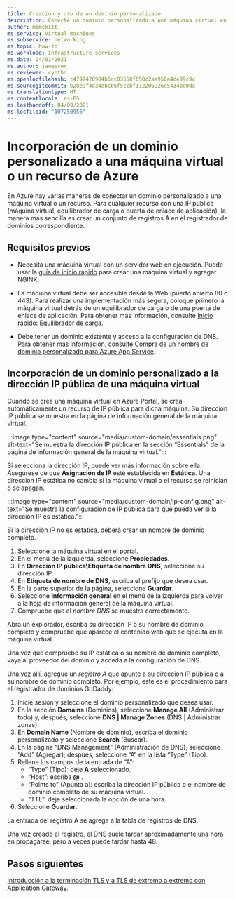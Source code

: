 ```yaml
---
title: Creación y uso de un dominio personalizado
description: Conecte un dominio personalizado a una máquina virtual en Azure.
author: mimckitt
ms.service: virtual-machines
ms.subservice: networking
ms.topic: how-to
ms.workload: infrastructure-services
ms.date: 04/01/2021
ms.author: jamesser
ms.reviewer: cynthn
ms.openlocfilehash: c4797420904b6dc03550f658c2aa950a4de99c9c
ms.sourcegitcommit: b28e9f4d34abcb6f5ccbf112206926d5434bd0da
ms.translationtype: HT
ms.contentlocale: es-ES
ms.lasthandoff: 04/09/2021
ms.locfileid: "107250956"
---
```

# <a name="add-custom-domain-to-azure-vm-or-resource"></a>Incorporación de un dominio personalizado a una máquina virtual o un recurso de Azure

En Azure hay varias maneras de conectar un dominio personalizado a una máquina virtual o un recurso. Para cualquier recurso con una IP pública (máquina virtual, equilibrador de carga o puerta de enlace de aplicación), la manera más sencilla es crear un conjunto de registros A en el registrador de dominios correspondiente. 

## <a name="prerequisites"></a>Requisitos previos 
- Necesita una máquina virtual con un servidor web en ejecución. Puede usar la [guía de inicio rápido](./linux/quick-create-cli.md) para crear una máquina virtual y agregar NGINX.

- La máquina virtual debe ser accesible desde la Web (puerto abierto 80 o 443). Para realizar una implementación más segura, coloque primero la máquina virtual detrás de un equilibrador de carga o de una puerta de enlace de aplicación. Para obtener más información, consulte [Inicio rápido: Equilibrador de carga](https://docs.microsoft.com/azure/load-balancer/quickstart-load-balancer-standard-public-portal?tabs=option-1-create-load-balancer-standard).

- Debe tener un dominio existente y acceso a la configuración de DNS. Para obtener más información, consulte [Compra de un nombre de dominio personalizado para Azure App Service](../app-service/manage-custom-dns-buy-domain.md).


## <a name="add-custom-domain-to-vm-public-ip-address"></a>Incorporación de un dominio personalizado a la dirección IP pública de una máquina virtual

Cuando se crea una máquina virtual en Azure Portal, se crea automáticamente un recurso de IP pública para dicha máquina. Su dirección IP pública se muestra en la página de información general de la máquina virtual. 
 
:::image type="content" source="media/custom-domain/essentials.png" alt-text="Se muestra la dirección IP pública en la sección “Essentials” de la página de información general de la máquina virtual.":::

Si selecciona la dirección IP, puede ver más información sobre ella. Asegúrese de que **Asignación de IP** esté establecida en **Estática**. Una dirección IP estática no cambia si la máquina virtual o el recurso se reinician o se apagan.

:::image type="content" source="media/custom-domain/ip-config.png" alt-text="Se muestra la configuración de IP pública para que pueda ver si la dirección IP es estática.":::

Si la dirección IP no es estática, deberá crear un nombre de dominio completo. 

1. Seleccione la máquina virtual en el portal. 
1. En el menú de la izquierda, seleccione **Propiedades**.
1. En **Dirección IP pública\Etiqueta de nombre DNS**, seleccione su dirección IP.
2. En **Etiqueta de nombre de DNS**, escriba el prefijo que desea usar.
3. En la parte superior de la página, seleccione **Guardar**.
4. Seleccione **Información general** en el menú de la izquierda para volver a la hoja de información general de la máquina virtual.
5. Compruebe que el *nombre DNS* se muestra correctamente. 

Abra un explorador, escriba su dirección IP o su nombre de dominio completo y compruebe que aparece el contenido web que se ejecuta en la máquina virtual.
 
Una vez que compruebe su IP estática o su nombre de dominio completo, vaya al proveedor del dominio y acceda a la configuración de DNS.

Una vez allí, agregue un *registro A* que apunte a su dirección IP pública o a su nombre de dominio completo. Por ejemplo, este es el procedimiento para el registrador de dominios GoDaddy:
1. Inicie sesión y seleccione el dominio personalizado que desea usar.
2. En la sección **Domains** (Dominios), seleccione **Manage All** (Administrar todo) y, después, seleccione **DNS | Manage Zones** (DNS | Administrar zonas).
3. En **Domain Name** (Nombre de dominio), escriba el dominio personalizado y seleccione **Search** (Buscar).
4. En la página “DNS Management” (Administración de DNS), seleccione “Add” (Agregar); después, seleccione “A” en la lista “Type” (Tipo).
5. Rellene los campos de la entrada de “A”:
    - “Type” (Tipo): deje **A** seleccionado.
    - “Host”: escriba **@** .
    - “Points to” (Apunta a): escriba la dirección IP pública o el nombre de dominio completo de su máquina virtual. 
    - “TTL”: deje seleccionada la opción de una hora.
6. Seleccione **Guardar**.

La entrada del registro A se agrega a la tabla de registros de DNS.
 
Una vez creado el registro, el DNS suele tardar aproximadamente una hora en propagarse, pero a veces puede tardar hasta 48. 


 
## <a name="next-steps"></a>Pasos siguientes
[Introducción a la terminación TLS y a TLS de extremo a extremo con Application Gateway](../application-gateway/ssl-overview.md).

 
